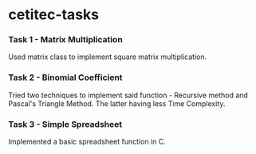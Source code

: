# cetitec-tasks
### **Task 1 - Matrix Multiplication**
Used matrix class to implement square matrix multiplication.

### **Task 2 - Binomial Coefficient**
Tried two techniques to implement said function - Recursive method and Pascal's Triangle Method. The latter having less Time Complexity.

### **Task 3 - Simple Spreadsheet**
Implemented a basic spreadsheet function in C.
